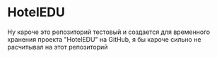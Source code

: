 # HotelEDU
Ну кароче это репозиторий тестовый и создается для временного хранения проекта "HotelEDU" на GitHub, я бы кароче сильно не расчитывал на этот репозиторий
